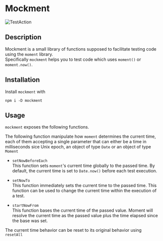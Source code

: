 # Mockment

![TestAction](https://github.com/midnight-blue/mockment/workflows/TestAction/badge.svg)

## Description

Mockment is a small library of functions supposed to facilitate testing code using the `moment` library.  
Specifically `mockment` helps you to test code which uses `moment()` or `moment.now()`.

## Installation

Install `mockment` with

`npm i -D mockment`

## Usage

`mockment` exposes the following functions.

The following function manipulate how `moment` determines the current time, each of them accepting a single parameter that can either be a time in milliseconds sice Unix epoch, an object of type `Date` or an object of type `Moment`

- `setNowBeforeEach`  
  This function sets `moment`'s current time globally to the passed time. By default, the current time is set to `Date.now()` before each test execution.

- `setNowTo`  
  This function immediately sets the current time to the passed time.
  This function can be used to change the current time within the execution of a test.

- `startNowFrom`  
  This function bases the current time of the passed value.
  Moment will resolve the current time as the passed value plus the time elapsed since the base was set.

The current time behavior can be reset to its original behavior using `resetAll`
